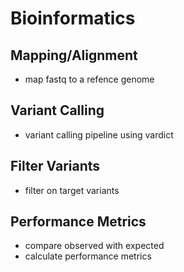 # Bioinformatics
## Mapping/Alignment
- map fastq to a refence genome
## Variant Calling
- variant calling pipeline using vardict
## Filter Variants
- filter on target variants
## Performance Metrics
- compare observed with expected
- calculate performance metrics
